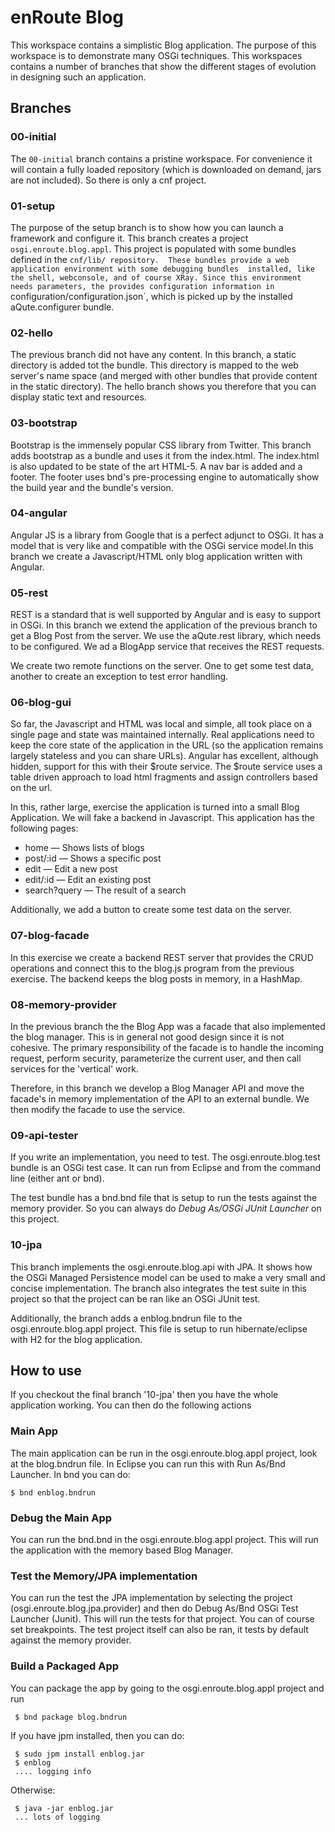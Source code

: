 # enRoute Blog
This workspace contains a simplistic Blog application. The purpose of this workspace
is to demonstrate many OSGi techniques. This workspaces contains a number of branches
that show the different stages of evolution in designing such an application.

## Branches

### 00-initial
The `00-initial` branch contains a pristine workspace. For convenience it will 
contain a fully loaded repository (which is downloaded on demand, jars are not 
included). So there is only a cnf project. 

### 01-setup
The purpose of the setup branch is to show how you can launch a framework 
and configure it. This branch creates a project `osgi.enroute.blog.appl`. 
This project is populated with some bundles defined in the `cnf/lib/ repository. 
These bundles provide a web application environment with some debugging bundles 
installed, like the shell, webconsole, and of course XRay. Since this environment 
needs parameters, the provides configuration information in `configuration/configuration.json`, 
which is picked up by the installed aQute.configurer bundle. 

### 02-hello
The previous branch did not have any content. In this branch, a static directory 
is added tot the bundle. This directory is mapped to the web server's name space 
(and merged with other bundles that provide content in the static directory). 
The hello branch  shows you therefore that you can display static text and resources. 

### 03-bootstrap
Bootstrap is the immensely popular CSS library from Twitter. This branch adds
bootstrap as a bundle and uses it from the index.html. The index.html is also
updated to be state of the art HTML-5. A nav bar is added and a footer. The footer
uses bnd's pre-processing engine to automatically show the build year and the
bundle's version.

### 04-angular
Angular JS is a library from Google that is a perfect adjunct to OSGi. It has a
model that is very like and compatible with the OSGi service model.In this branch
we create a Javascript/HTML only blog application written with Angular.

### 05-rest
REST is a standard that is well supported by Angular and is easy to support in 
OSGi. In this branch we extend the application of the previous branch to get
a Blog Post from the server. We use the aQute.rest library, which needs
to be configured. We ad a BlogApp service that receives the REST requests.

We create two remote functions on the server. One to get some test data, another to
create an exception to test error handling.

### 06-blog-gui
So far, the Javascript and HTML was local and simple, all took place on a single
page and state was maintained internally. Real applications need to keep the
core state of the application in the URL (so the application remains largely stateless
and you can share URLs). Angular has excellent, although hidden, support for this
with their $route service. The $route service uses a table driven approach to 
load html fragments and assign controllers based on the url.

In this, rather large, exercise the application is turned into a small Blog Application.
We will fake a backend in Javascript. This application has the following pages:

* home — Shows lists of blogs
* post/:id — Shows a specific post
* edit — Edit a new post
* edit/:id — Edit an existing post
* search?query — The result of a search

Additionally, we add a button to create some test data on the server.

### 07-blog-facade 
In this exercise we create a backend REST server that provides the CRUD operations
and connect this to the blog.js program from the previous exercise. The
backend keeps the blog posts in memory, in a HashMap. 

### 08-memory-provider
In the previous branch the the Blog App was a facade that also implemented the
blog manager. This is in general not good design since it is not cohesive. The
primary responsibility of the facade is to handle the incoming request, perform
security, parameterize the current user, and then call services for the 'vertical' 
work.

Therefore, in this branch we develop a Blog Manager API and move the facade's
in memory implementation of the API to an external bundle. We then modify the
facade to use the service.   

### 09-api-tester
If you write an implementation, you need to test. The osgi.enroute.blog.test bundle is
an OSGi test case. It can run from Eclipse and from the command line (either ant or bnd).

The test bundle has a bnd.bnd file that is setup to run the tests against the memory
provider. So you can always do *Debug As/OSGi JUnit Launcher* on this project.

### 10-jpa
This branch implements the osgi.enroute.blog.api with JPA. It shows how the 
OSGi Managed Persistence model can be used to make a very small and concise
implementation. The branch also integrates the test suite in this project so 
that the project can be ran like an OSGi JUnit test.

Additionally, the branch adds a enblog.bndrun file to the osgi.enroute.blog.appl 
project. This file is setup to run hibernate/eclipse with H2 for the blog
application.

## How to use
If you checkout the final branch '10-jpa' then you have the whole application
working. You can then do the following actions

### Main App
The main application can be run in the osgi.enroute.blog.appl project, look
at the blog.bndrun file. In Eclipse you can run this with Run As/Bnd Launcher.
In bnd you can do:

    $ bnd enblog.bndrun

### Debug the Main App
You can run the bnd.bnd in the  osgi.enroute.blog.appl project. This will run
the application with the memory based Blog Manager.

### Test the Memory/JPA implementation
You can run the test the JPA implementation by selecting the project
(osgi.enroute.blog.jpa.provider) and then do  Debug As/Bnd OSGi Test 
Launcher (Junit). This will run the tests for that project. You can of 
course set breakpoints. The test project itself can also be ran, it tests
by default against the memory provider.

### Build a Packaged App
You can package the app by going to the osgi.enroute.blog.appl project and run

     $ bnd package blog.bndrun

If you have jpm installed, then you can do:

     $ sudo jpm install enblog.jar
     $ enblog
     .... logging info

Otherwise:

     $ java -jar enblog.jar
     ... lots of logging


  



